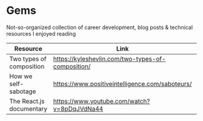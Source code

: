 # Gems
Not-so-organized collection of career development, blog posts &amp; technical resources I enjoyed reading

| Resource  | Link |  Notes  |
| -------- | ------- | ------- |
| Two types of composition  | https://kyleshevlin.com/two-types-of-composition/    |         |
| How we self-sabotage  | https://www.positiveintelligence.com/saboteurs/   |         |
| The React.js documentary  | https://www.youtube.com/watch?v=8pDqJVdNa44   |         |

